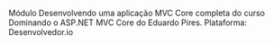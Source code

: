 Módulo Desenvolvendo uma aplicação MVC Core completa do curso Dominando o ASP.NET MVC Core do Eduardo Pires.
Plataforma: Desenvolvedor.io
